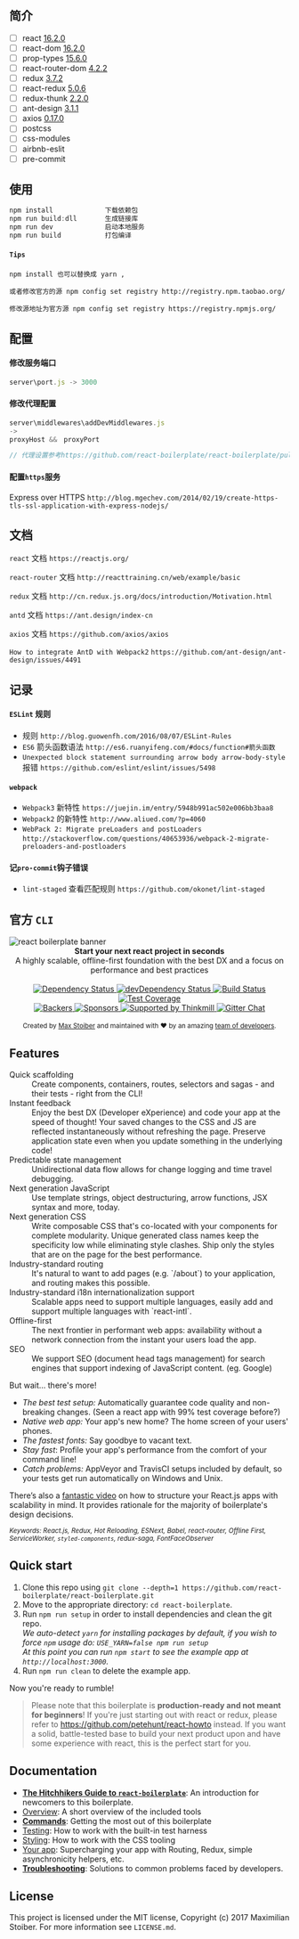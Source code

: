 ## 简介

- [ ] react [16.2.0]()
- [ ] react-dom [16.2.0]()
- [ ] prop-types [15.6.0]()
- [ ] react-router-dom [4.2.2]()
- [ ] redux [3.7.2]()
- [ ] react-redux [5.0.6]()
- [ ] redux-thunk [2.2.0]()
- [ ] ant-design [3.1.1]()
- [ ] axios [0.17.0]()
- [ ] postcss []()
- [ ] css-modules
- [ ] airbnb-eslit
- [ ] pre-commit

## 使用

```JavaScript
npm install             下载依赖包
npm run build:dll       生成链接库
npm run dev             启动本地服务
npm run build           打包编译
```

#### `Tips`

```
npm install 也可以替换成 yarn ,

或者修改官方的源 npm config set registry http://registry.npm.taobao.org/

修改源地址为官方源 npm config set registry https://registry.npmjs.org/
```

## 配置

#### 修改服务端口   

```JavaScript
server\port.js -> 3000
```

#### 修改代理配置

```JavaScript
server\middlewares\addDevMiddlewares.js
->
proxyHost &&　proxyPort

// 代理设置参考https://github.com/react-boilerplate/react-boilerplate/pull/679

```

#### 配置`https`服务

Express over HTTPS `http://blog.mgechev.com/2014/02/19/create-https-tls-ssl-application-with-express-nodejs/`

## 文档

`react` 文档 `https://reactjs.org/`

`react-router` 文档 `http://reacttraining.cn/web/example/basic`

`redux` 文档 `http://cn.redux.js.org/docs/introduction/Motivation.html`

`antd` 文档 `https://ant.design/index-cn`

`axios` 文档 `https://github.com/axios/axios`

`How to integrate AntD with Webpack2`  `https://github.com/ant-design/ant-design/issues/4491`

## 记录

#### `ESLint` 规则

- 规则 `http://blog.guowenfh.com/2016/08/07/ESLint-Rules`
- `ES6` 箭头函数语法 `http://es6.ruanyifeng.com/#docs/function#箭头函数`
- `Unexpected block statement surrounding arrow body arrow-body-style` 报错 `https://github.com/eslint/eslint/issues/5498`

#### `webpack`
- `Webpack3` 新特性 `https://juejin.im/entry/5948b991ac502e006bb3baa8`
- `Webpack2` 的新特性 `http://www.aliued.com/?p=4060`
- `WebPack 2: Migrate preLoaders and postLoaders`  `http://stackoverflow.com/questions/40653936/webpack-2-migrate-preloaders-and-postloaders`

#### 记`pro-commit`钩子错误

- `lint-staged` 查看匹配规则 `https://github.com/okonet/lint-staged`

## 官方 `CLI`

<img src="https://raw.githubusercontent.com/react-boilerplate/react-boilerplate-brand/master/assets/banner-metal-optimized.jpg" alt="react boilerplate banner" align="center" />

<br />

<div align="center"><strong>Start your next react project in seconds</strong></div>
<div align="center">A highly scalable, offline-first foundation with the best DX and a focus on performance and best practices</div>

<br />

<div align="center">
  <!-- Dependency Status -->
  <a href="https://david-dm.org/react-boilerplate/react-boilerplate">
    <img src="https://david-dm.org/react-boilerplate/react-boilerplate.svg" alt="Dependency Status" />
  </a>
  <!-- devDependency Status -->
  <a href="https://david-dm.org/react-boilerplate/react-boilerplate#info=devDependencies">
    <img src="https://david-dm.org/react-boilerplate/react-boilerplate/dev-status.svg" alt="devDependency Status" />
  </a>
  <!-- Build Status -->
  <a href="https://travis-ci.org/react-boilerplate/react-boilerplate">
    <img src="https://travis-ci.org/react-boilerplate/react-boilerplate.svg" alt="Build Status" />
  </a>
  <!-- Test Coverage -->
  <a href="https://coveralls.io/r/react-boilerplate/react-boilerplate">
    <img src="https://coveralls.io/repos/github/react-boilerplate/react-boilerplate/badge.svg" alt="Test Coverage" />
  </a>
</div>
<div align="center">
    <!-- Backers -->
  <a href="#backers">
    <img src="https://opencollective.com/react-boilerplate/backers/badge.svg" alt="Backers" />
  </a>
      <!-- Sponsors -->
  <a href="#sponsors">
    <img src="https://opencollective.com/react-boilerplate/sponsors/badge.svg" alt="Sponsors" />
  </a>
  <a href="http://thinkmill.com.au/?utm_source=github&utm_medium=badge&utm_campaign=react-boilerplate">
    <img alt="Supported by Thinkmill" src="https://thinkmill.github.io/badge/heart.svg" />
  </a>
  <!-- Gitter -->
  <a href="https://gitter.im/mxstbr/react-boilerplate">
    <img src="https://camo.githubusercontent.com/54dc79dc7da6b76b17bc8013342da9b4266d993c/68747470733a2f2f6261646765732e6769747465722e696d2f6d78737462722f72656163742d626f696c6572706c6174652e737667" alt="Gitter Chat" />
  </a>
</div>

<br />

<div align="center">
  <sub>Created by <a href="https://twitter.com/mxstbr">Max Stoiber</a> and maintained with ❤️ by an amazing <a href="https://github.com/orgs/react-boilerplate/teams/core">team of developers</a>.</sub>
</div>

## Features

<dl>
  <dt>Quick scaffolding</dt>
  <dd>Create components, containers, routes, selectors and sagas - and their tests - right from the CLI!</dd>

  <dt>Instant feedback</dt>
  <dd>Enjoy the best DX (Developer eXperience) and code your app at the speed of thought! Your saved changes to the CSS and JS are reflected instantaneously without refreshing the page. Preserve application state even when you update something in the underlying code!</dd>

  <dt>Predictable state management</dt>
  <dd>Unidirectional data flow allows for change logging and time travel debugging.</dd>

  <dt>Next generation JavaScript</dt>
  <dd>Use template strings, object destructuring, arrow functions, JSX syntax and more, today.</dd>

  <dt>Next generation CSS</dt>
  <dd>Write composable CSS that's co-located with your components for complete modularity. Unique generated class names keep the specificity low while eliminating style clashes. Ship only the styles that are on the page for the best performance.</dd>

  <dt>Industry-standard routing</dt>
  <dd>It's natural to want to add pages (e.g. `/about`) to your application, and routing makes this possible.</dd>

  <dt>Industry-standard i18n internationalization support</dt>
  <dd>Scalable apps need to support multiple languages, easily add and support multiple languages with `react-intl`.</dd>

  <dt>Offline-first</dt>
  <dd>The next frontier in performant web apps: availability without a network connection from the instant your users load the app.</dd>

  <dt>SEO</dt>
  <dd>We support SEO (document head tags management) for search engines that support indexing of JavaScript content. (eg. Google)</dd>
</dl>

But wait... there's more!

  - *The best test setup:* Automatically guarantee code quality and non-breaking
    changes. (Seen a react app with 99% test coverage before?)
  - *Native web app:* Your app's new home? The home screen of your users' phones.
  - *The fastest fonts:* Say goodbye to vacant text.
  - *Stay fast*: Profile your app's performance from the comfort of your command
    line!
  - *Catch problems:* AppVeyor and TravisCI setups included by default, so your
    tests get run automatically on Windows and Unix.

There’s also a <a href="https://vimeo.com/168648012">fantastic video</a> on how to structure your React.js apps with scalability in mind. It provides rationale for the majority of boilerplate's design decisions.

<sub><i>Keywords: React.js, Redux, Hot Reloading, ESNext, Babel, react-router, Offline First, ServiceWorker, `styled-components`, redux-saga, FontFaceObserver</i></sub>

## Quick start

1. Clone this repo using `git clone --depth=1 https://github.com/react-boilerplate/react-boilerplate.git`
2. Move to the appropriate directory: `cd react-boilerplate`.<br />
3. Run `npm run setup` in order to install dependencies and clean the git repo.<br />
   *We auto-detect `yarn` for installing packages by default, if you wish to force `npm` usage do: `USE_YARN=false npm run setup`*<br />
   *At this point you can run `npm start` to see the example app at `http://localhost:3000`.*
4. Run `npm run clean` to delete the example app.

Now you're ready to rumble!

> Please note that this boilerplate is **production-ready and not meant for beginners**! If you're just starting out with react or redux, please refer to https://github.com/petehunt/react-howto instead. If you want a solid, battle-tested base to build your next product upon and have some experience with react, this is the perfect start for you.

## Documentation

- [**The Hitchhikers Guide to `react-boilerplate`**](docs/general/introduction.md): An introduction for newcomers to this boilerplate.
- [Overview](docs/general): A short overview of the included tools
- [**Commands**](docs/general/commands.md): Getting the most out of this boilerplate
- [Testing](docs/testing): How to work with the built-in test harness
- [Styling](docs/css): How to work with the CSS tooling
- [Your app](docs/js): Supercharging your app with Routing, Redux, simple
  asynchronicity helpers, etc.
- [**Troubleshooting**](docs/general/gotchas.md): Solutions to common problems faced by developers.

## License

This project is licensed under the MIT license, Copyright (c) 2017 Maximilian
Stoiber. For more information see `LICENSE.md`.
